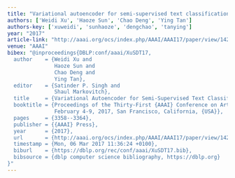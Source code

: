 ```yaml
---
title: "Variational autoencoder for semi-supervised text classification"
authors: ['Weidi Xu', 'Haoze Sun', 'Chao Deng', 'Ying Tan']
authors-key: ['xuweidi', 'sunhaoze', 'dengchao', 'tanying']
year: "2017"
article-link: "http://aaai.org/ocs/index.php/AAAI/AAAI17/paper/view/14299"
venue: "AAAI"
bibex: "@inproceedings{DBLP:conf/aaai/XuSDT17,
  author    = {Weidi Xu and
               Haoze Sun and
               Chao Deng and
               Ying Tan},
  editor    = {Satinder P. Singh and
               Shaul Markovitch},
  title     = {Variational Autoencoder for Semi-Supervised Text Classification},
  booktitle = {Proceedings of the Thirty-First {AAAI} Conference on Artificial Intelligence,
               February 4-9, 2017, San Francisco, California, {USA}},
  pages     = {3358--3364},
  publisher = {{AAAI} Press},
  year      = {2017},
  url       = {http://aaai.org/ocs/index.php/AAAI/AAAI17/paper/view/14299},
  timestamp = {Mon, 06 Mar 2017 11:36:24 +0100},
  biburl    = {https://dblp.org/rec/conf/aaai/XuSDT17.bib},
  bibsource = {dblp computer science bibliography, https://dblp.org}
}"
---
```

